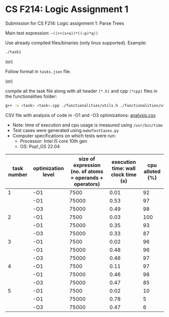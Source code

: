 # CS F214: Logic Assignment 1

Submission for CS F214: Logic assignment 1: Parse Trees

Main test expression: `~((r+(s+a))*((~p)*q))`

Use already compiled files/binaries (only linux supported). Example:

```bash
./task1
```

(or)

Follow format in `tasks.json` file.

(or)

compile all the task file along with all header `(*.h)` and cpp `(*cpp)` files in the functionalities folder:

```bash
g++ -o <task> <task>.cpp ./functionalities/utils.h ./functionalities/utils.cpp ./functionalities/node.cpp ./functionalities/node.cpp
```

CSV file with analysis of code in -O1 and -O3 optimizations: [analysis.csv](https://github.com/majimearun/logic_assignment_1/blob/main/analysis/analysis.csv)

-   Note: time of execution and cpu usage is measured using `/usr/bin/time`
-   Test cases were generated using `makeTestCases.py`
-   Computer specifications on which tests were run:
    -   Processor: Intel i5 core 10th gen
    -   OS: Pop!\_OS 22.04

| task number | optimization level | size of expression (no. of atoms = operands + operators) | execution time: wall clock time (s) | cpu alloted (%) |
| ----------- | ------------------ | -------------------------------------------------------- | ----------------------------------- | --------------- |
| 1           | -O1                | 7500                                                     | 0.01                                | 92              |
|             | -O1                | 75000                                                    | 0.53                                | 97              |
|             | -O3                | 75000                                                    | 0.49                                | 98              |
| 2           | -O1                | 7500                                                     | 0.03                                | 100             |
|             | -O1                | 75000                                                    | 0.35                                | 93              |
|             | -O3                | 75000                                                    | 0.33                                | 87              |
| 3           | -O1                | 7500                                                     | 0.02                                | 96              |
|             | -O1                | 75000                                                    | 0.48                                | 96              |
|             | -O3                | 75000                                                    | 0.46                                | 97              |
| 4           | -O1                | 7500                                                     | 0.11                                | 97              |
|             | -O1                | 75000                                                    | 0.46                                | 98              |
|             | -O3                | 75000                                                    | 0.47                                | 85              |
| 5           | -O1                | 7500                                                     | 0.02                                | 10              |
|             | -O1                | 75000                                                    | 0.78                                | 5               |
|             | -O3                | 75000                                                    | 0.47                                | 6               |
